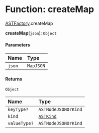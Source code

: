 # Function: createMap

[ASTFactory](/en/auto-docs/free-layout-editor/modules/ASTFactory.md).createMap

**createMap**(`json`): `Object`

#### Parameters

| Name | Type |
| :------ | :------ |
| `json` | `MapJSON` |

#### Returns

`Object`

| Name | Type |
| :------ | :------ |
| `keyType?` | `ASTNodeJSONOrKind` |
| `kind` | [`ASTKind`](/en/auto-docs/free-layout-editor/enums/ASTKind.md) |
| `valueType?` | `ASTNodeJSONOrKind` |
